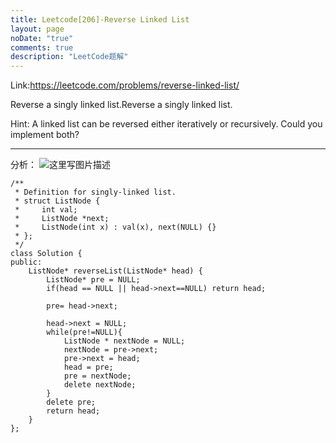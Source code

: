 ```yaml
---
title: Leetcode[206]-Reverse Linked List
layout: page
noDate: "true"
comments: true
description: "LeetCode题解" 
---
```

<article class="post post-type-normal" itemscope="" itemtype="http://schema.org/Article" style="opacity: 1; transform: translateY(0px);">

Link:https://leetcode.com/problems/reverse-linked-list/

Reverse a singly linked list.Reverse a singly linked list.

Hint:
A linked list can be reversed either iteratively or recursively. Could you implement both?

-------

分析：
![这里写图片描述](http://img.blog.csdn.net/20150610095309420)

```
/**
 * Definition for singly-linked list.
 * struct ListNode {
 *     int val;
 *     ListNode *next;
 *     ListNode(int x) : val(x), next(NULL) {}
 * };
 */
class Solution {
public:
    ListNode* reverseList(ListNode* head) {
        ListNode* pre = NULL;
        if(head == NULL || head->next==NULL) return head;
    
        pre= head->next;
    
        head->next = NULL;
        while(pre!=NULL){
            ListNode * nextNode = NULL;
            nextNode = pre->next;
            pre->next = head;
            head = pre;
            pre = nextNode;
            delete nextNode;
        }
        delete pre;
        return head;
    }
};
```





</article>
